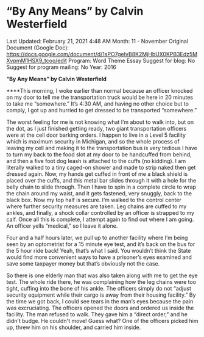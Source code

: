 # “By Any Means” by Calvin Westerfield

Last Updated: February 21, 2021 4:48 AM
Month: 11 - November
Original Document (Google Doc): https://docs.google.com/document/d/1sPO7geIvB8K2MjHbUX0KPB3Edz5MXvpmM1HSX9_tcoo/edit
Program: Word Theme Essay
Suggest for blog: No
Suggest for program mailing: No
Year: 2016

**“By Any Means” by Calvin Westerfield**

****This morning, I woke earlier than normal because an officer knocked on my door to tell me the transportation truck would be here in 20 minutes to take me “somewhere.” It’s 4:30 AM, and having no other choice but to comply, I got up and hurried to get dressed to be transported “somewhere.”

The worst feeling for me is not knowing what I’m about to walk into, but on the dot, as I just finished getting ready, two giant transportation officers were at the cell door barking orders. I happen to live in a Level 5 facility which is maximum security in Michigan, and so the whole process of leaving my cell and making it to the transportation bus is very tedious I have to turn my back to the food slot at my door to be handcuffed from behind, and then a five foot dog leash is attached to the cuffs (no kidding). I am literally walked to a tiny caged-on shower and made to strip naked then get dressed again. Now, my hands get cuffed in front of me a black shield is placed over the cuffs, and this metal bar slides through it with a hole for the belly chain to slide through. Then I have to spin in a complete circle to wrap the chain around my waist, and it gets fastened, very snuggly, back to the black box. Now my top half is secure. I’m walked to the control center where further security measures are taken. Leg chains are cuffed to my ankles, and finally, a shock collar controlled by an officer is strapped to my calf. Once all this is complete, I attempt again to find out where I am going. An officer yells “medical,” so I leave it alone.

Four and a half hours later, we pull up to another facility where I’m being seen by an optometrist for a 15 minute eye test, and it’s back on the bus for the 5 hour ride back! Yeah, that’s what I said. You wouldn’t think the State would find more convenient ways to have a prisoner’s eyes examined and save some taxpayer money but that’s obviously not the case.

So there is one elderly man that was also taken along with me to get the eye test. The whole ride there, he was complaining how the leg chains were too tight, cuffing into the bone of his ankle. The officers simply do not “adjust security equipment while their cargo is away from their housing facility.” By the time we got back, I could see tears in the man’s eyes because the pain was excruciating. The officers opened the doors and ordered us inside the facility. The man refused to walk. They gave him a “direct order,” and he didn’t budge. He couldn't move! Guess what? One of the officers picked him up, threw him on his shoulder, and carried him inside.